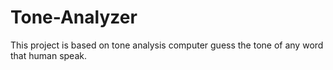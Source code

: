 # Tone-Analyzer
This project is based on tone analysis computer guess the tone of any word that human speak.
